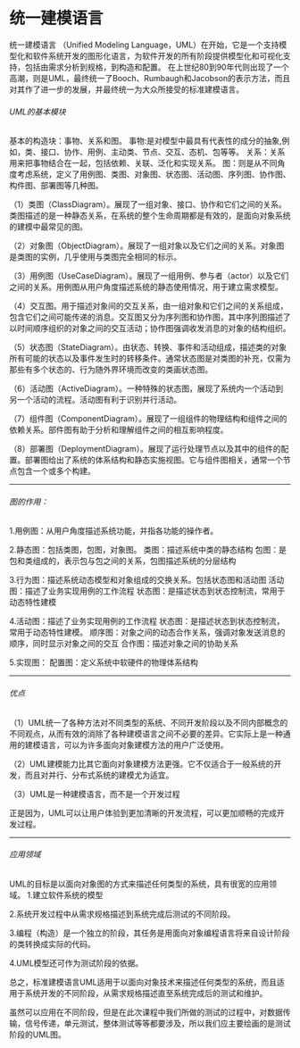 # 统一建模语言
统一建模语言   （Unified Modeling Language，UML）在开始，它是一个支持模型化和软件系统开发的图形化语言，为软件开发的所有阶段提供模型化和可视化支持，包括由需求分析到规格，到构造和配置。 在上世纪80到90年代则出现了一个高潮，则是UML，最终统一了Booch、Rumbaugh和Jacobson的表示方法，而且对其作了进一步的发展，并最终统一为大众所接受的标准建模语言。
###### UML的基本模块
基本的构造块：事物、关系和图。
事物:是对模型中最具有代表性的成分的抽象,例如，类、接口、协作、用例、主动类、节点、交互、态机、包等等。
关系：关系用来把事物结合在一起，包括依赖、关联、泛化和实现关系。
图：则是从不同角度考虑系统，定义了用例图、类图、对象图、状态图、活动图、序列图、协作图、构件图、部署图等几种图。

（1）类图（ClassDiagram）。展现了一组对象、接口、协作和它们之间的关系。类图描述的是一种静态关系，在系统的整个生命周期都是有效的，是面向对象系统的建模中最常见的图。

（2）对象图（ObjectDiagram）。展现了一组对象以及它们之间的关系。对象图是类图的实例，几乎使用与类图完全相同的标示。

（3）用例图（UseCaseDiagram）。展现了一组用例、参与者（actor）以及它们之间的关系。用例图从用户角度描述系统的静态使用情况，用于建立需求模型。

（4）交互图。用于描述对象间的交互关系，由一组对象和它们之间的关系组成，包含它们之间可能传递的消息。交互图又分为序列图和协作图，其中序列图描述了以时间顺序组织的对象之间的交互活动；协作图强调收发消息的对象的结构组织。

（5）状态图（StateDiagram）。由状态、转换、事件和活动组成，描述类的对象所有可能的状态以及事件发生时的转移条件。通常状态图是对类图的补充，仅需为那些有多个状态的、行为随外界环境而改变的类画状态图。

（6）活动图（ActiveDiagram）。一种特殊的状态图，展现了系统内一个活动到另一个活动的流程。活动图有利于识别并行活动。

（7）组件图（ComponentDiagram）。展现了一组组件的物理结构和组件之间的依赖关系。部件图有助于分析和理解组件之间的相互影响程度。

（8）部署图（DeploymentDiagram）。展现了运行处理节点以及其中的组件的配置。部署图给出了系统的体系结构和静态实施视图。它与组件图相关，通常一个节点包含一个或多个构建。

---
###### 图的作用：
1.用例图：从用户角度描述系统功能，并指各功能的操作者。

2.静态图：包括类图，包图，对象图。
类图：描述系统中类的静态结构
包图：是包和类组成的，表示包与包之间的关系，包图描述系统的分层结构

3.行为图：描述系统动态模型和对象组成的交换关系。包括状态图和活动图
活动图：描述了业务实现用例的工作流程
状态图：是描述状态到状态控制流，常用于动态特性建模

4.活动图：描述了业务实现用例的工作流程
状态图：是描述状态到状态控制流，常用于动态特性建模。
顺序图：对象之间的动态合作关系，强调对象发送消息的顺序，同时显示对象之间的交互
合作图：描述对象之间的协助关系

5.实现图：
配置图：定义系统中软硬件的物理体系结构
              
              
---
###### 优点
（1）UML统一了各种方法对不同类型的系统、不同开发阶段以及不同内部概念的不同观点，从而有效的消除了各种建模语言之间不必要的差异。它实际上是一种通用的建模语言，可以为许多面向对象建模方法的用户广泛使用。

（2）UML建模能力比其它面向对象建模方法更强。它不仅适合于一般系统的开发，而且对并行、分布式系统的建模尤为适宜。

（3）UML是一种建模语言，而不是一个开发过程

正是因为，UML可以让用户体验到更加清晰的开发流程，可以更加顺畅的完成开发过程。

---
###### 应用领域
UML的目标是以面向对象图的方式来描述任何类型的系统，具有很宽的应用领域。
1.建立软件系统的模型

2.系统开发过程中从需求规格描述到系统完成后测试的不同阶段。

3.编程（构造）是一个独立的阶段，其任务是用面向对象编程语言将来自设计阶段的类转换成实际的代码。

4.UML模型还可作为测试阶段的依据。

总之，标准建模语言UML适用于以面向对象技术来描述任何类型的系统，而且适用于系统开发的不同阶段，从需求规格描述直至系统完成后的测试和维护。

虽然可以应用在不同阶段，但是在此次课程中我们所做的测试的过程中，对数据传输，信号传递，单元测试，整体测试等等都要涉及，所以我们应主要绘画的是测试阶段的UML图。
